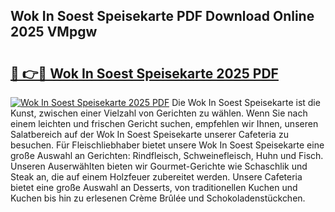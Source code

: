 ## Wok In Soest Speisekarte PDF Download Online 2025 VMpgw

# <h2><a href="http://gcdtiz.nevu.top/?p=Wok+In+Soest+Speisekarte">🔗 👉🔴 Wok In Soest Speisekarte 2025 PDF</a></h2>

[![Wok In Soest Speisekarte 2025 PDF](https://i.imgur.com/dBaPXMq.png)](http://gcdtiz.nevu.top/?p=Wok+In+Soest+Speisekarte)
Die Wok In Soest Speisekarte ist die Kunst, zwischen einer Vielzahl von Gerichten zu wählen. Wenn Sie nach einem leichten und frischen Gericht suchen, empfehlen wir Ihnen, unseren Salatbereich auf der Wok In Soest Speisekarte unserer Cafeteria zu besuchen. Für Fleischliebhaber bietet unsere Wok In Soest Speisekarte eine große Auswahl an Gerichten: Rindfleisch, Schweinefleisch, Huhn und Fisch. Unseren Auserwählten bieten wir Gourmet-Gerichte wie Schaschlik und Steak an, die auf einem Holzfeuer zubereitet werden. Unsere Cafeteria bietet eine große Auswahl an Desserts, von traditionellen Kuchen und Kuchen bis hin zu erlesenen Crème Brûlée und Schokoladenstückchen.
